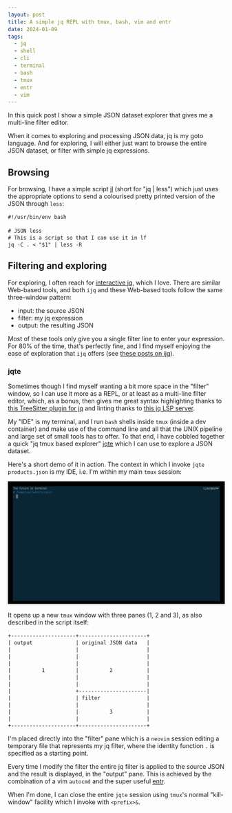 ```yaml
---
layout: post
title: A simple jq REPL with tmux, bash, vim and entr
date: 2024-01-09
tags:
  - jq
  - shell
  - cli
  - terminal
  - bash
  - tmux
  - entr
  - vim
---
```

In this quick post I show a simple JSON dataset explorer that gives me a multi-line filter editor.

When it comes to exploring and processing JSON data, jq is my goto language. And for exploring, I will either just want to browse the entire JSON dataset, or filter with simple jq expressions. 

## Browsing

For browsing, I have a simple script [jl](https://github.com/qmacro/dotfiles/blob/main/scripts/jl) (short for "jq | less") which just uses the appropriate options to send a colourised pretty printed version of the JSON through `less`:

```shell
#!/usr/bin/env bash

# JSON less
# This is a script so that I can use it in lf
jq -C . < "$1" | less -R
```

## Filtering and exploring

For exploring, I often reach for [interactive jq](https://sr.ht/~gpanders/ijq/), which I love. There are similar Web-based tools, and both `ijq` and these Web-based tools follow the same three-window pattern:

* input: the source JSON
* filter: my jq expression
* output: the resulting JSON

Most of these tools only give you a single filter line to enter your expression. For 80% of the time, that's perfectly fine, and I find myself enjoying the ease of exploration that `ijq` offers (see [these posts on ijq](/tags/ijq)).

### jqte

Sometimes though I find myself wanting a bit more space in the "filter" window, so I can use it more as a REPL, or at least as a multi-line filter editor, which, as a bonus, then gives me great syntax highlighting thanks to [this TreeSitter plugin for jq](https://github.com/flurie/tree-sitter-jq) and linting thanks to [this jq LSP server](https://github.com/wader/jq-lsp).

My "IDE" is my terminal, and I run `bash` shells inside `tmux` (inside a dev container) and make use of the command line and all that the UNIX pipeline and large set of small tools has to offer. To that end, I have cobbled together a quick "jq tmux based explorer" [jqte](https://github.com/qmacro/dotfiles/blob/main/scripts/jqte) which I can use to explore a JSON dataset.

Here's a short demo of it in action. The context in which I invoke `jqte products.json` is my IDE, i.e. I'm within my main `tmux` session:

![screencast](/images/2024/01/jqte.gif)

It opens up a new `tmux` window with three panes (1, 2 and 3), as also described in the script itself:

```text
+---------------------+----------------------+
| output              | original JSON data   |
|                     |                      |
|                     |                      |
|                     |                      |
|          1          |          2           |
|                     |                      |
|                     |                      |
|                     +----------------------|
|                     | filter               |
|                     |                      |
|                     |          3           |
|                     |                      |
+---------------------+----------------------+
```

I'm placed directly into the "filter" pane which is a `neovim` session editing a temporary file that represents my jq filter, where the identity function `.` is specified as a starting point.

Every time I modify the filter the entire jq filter is applied to the source JSON and the result is displayed, in the "output" pane. This is achieved by the combination of a vim `autocmd` and the super useful [entr](https://github.com/eradman/entr).

When I'm done, I can close the entire `jqte` session using `tmux`'s normal "kill-window" facility which I invoke with `<prefix>&`.
